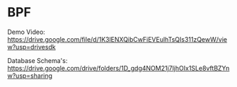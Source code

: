 # BPF

Demo Video: https://drive.google.com/file/d/1K3lENXQibCwFiEVEulhTsQIs311zQewW/view?usp=drivesdk

Database Schema's: https://drive.google.com/drive/folders/1D_gdg4NOM21j7ljhOIx1SLe8vftBZYnw?usp=sharing 
